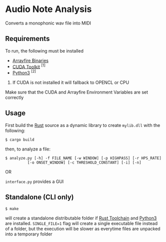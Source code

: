 # Audio Note Analysis

Converts a monophonic wav file into MIDI

## Requirements

To run, the following must be installed 

  - [Arrayfire Binaries] 
  - [CUDA Toolkit] <sup>[1]</sup> 
  - [Python3] <sup>[2]</sup> 

 1. If CUDA is not installed it will fallback to OPENCL or CPU

 Make sure that the CUDA and Arrayfire Environment Variables are set correctly

## Usage

First build the [Rust] source as a dynamic library to create `mylib.dll` with the following:
```
$ cargo build
```
then, to analyze a file:
```
$ analyze.py [-h] -f FILE_NAME [-w WINDOW] [-p HIGHPASS] [-r HPS_RATE]
          [-o ONSET_WINDOW] [-c THRESHOLD_CONSTANT] [-i] [-n]
```

OR

```interface.py``` provides a GUI

## Standalone (CLI only)

```
$ make
```

will create a standalone distributable folder if [Rust Toolchain][Rust] and [Python3] are installed. `SINGLE_FILE=1` flag will create a single executable file instead of a folder, but the execution will be slower as everytime files are unpacked into a temporary folder

[Arrayfire Binaries]: <https://arrayfire.com/download/>
[CUDA Toolkit]: <https://developer.nvidia.com/cuda-toolkit>
[Python3]: <https://www.python.org/downloads/>
[Rust]: <https://www.rust-lang.org/en-US/install.html>

